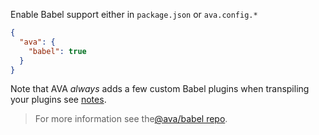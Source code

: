 Enable Babel support either in `package.json` or `ava.config.*`
```json title="JSON"
{
  "ava": {
    "babel": true
  }
}
```

Note that AVA _always_ adds a few custom Babel plugins when transpiling
your plugins see <a href="https://github.com/avajs/ava/blob/master/docs/03-assertions.md#enhanced-assertion-messages">notes</a>.

<blockquote class="babel-callout babel-callout-info">
  <p>
    For more information see the<a href="https://github.com/avajs/babel">@ava/babel repo</a>.
  </p>
</blockquote>
